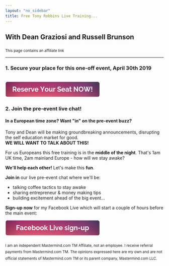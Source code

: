 ```yaml
---
layout: "no_sidebar"
title: Free Tony Robbins Live Training...
---
```

    
## With Dean Graziosi and Russell Brunson

<sub>This page contains an affiliate link</sub>

***

### 1. Secure your place for this one-off event, April 30th 2019

<br>
<a href="https://cl518.isrefer.com/go/opt-in/a1899" target="_blank">
  <img src="/i/Buttons/reserve-seat.png" alt="Reserve Your Seat NOW button">
</a>
<br>

### 2. Join the pre-event live chat!

#### In a **European** time zone? Want "in" on the pre-event buzz?
Tony and Dean will be making groundbreaking announcements, disrupting the self education market for good.<br>
**WE WILL WANT TO TALK ABOUT THIS!**

For us Europeans this free training is in the **middle of the night**. That's 1am UK time, 2am mainland Europe - how will we stay awake?

**We'll help each other!** Let's make this **fun**.

**Join in** our live pre-event chat where we'll be:

- talking coffee tactics to stay awake
- sharing entrepreneur & money making tips
- building excitement ahead of the big event...

**Sign-up now** for my Facebook Live which will start a couple of hours before the main event:

<a href="https://www.facebook.com/events/830459853999381" target="_blank">
  <img src="/i/Buttons/facebook-signup.png" alt="Sign-up for my Facebook live chat (button)">
</a>

<sub>I am an independent Mastermind.com TM Affiliate, not an employee. I receive referral payments from Mastermind.com TM. The opinions expressed here are my own and are not official statements of Mastermind.com TM or its parent company, Mastermind.com LLC.</sub>






